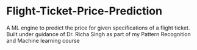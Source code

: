 # Flight-Ticket-Price-Prediction
A ML engine to predict the price for given specifications of a flight ticket. Built under guidance of Dr. Richa Singh as part of my Pattern Recognition and Machine learning course
